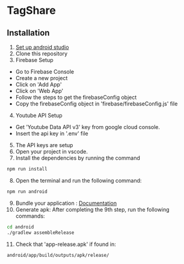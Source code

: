 # TagShare

## Installation

1. [Set up android studio](https://reactnative.dev/docs/environment-setup)
2. Clone this repository
3. Firebase Setup
- Go to Firebase Console
- Create a new project
- Click on 'Add App' 
- Click on 'Web App'
- Follow the steps to get the firebaseConfig object
- Copy the firebaseConfig object in 'firebase/firebaseConfig.js' file
4. Youtube API Setup
- Get 'Youtube Data API v3' key from google cloud console.
- Insert the api key in '.env' file
5. The API keys are setup
6. Open your project in vscode.
7. Install the dependencies by running the command
```bash
npm run install
```
8. Open the terminal and run the following command:
```bash
npm run android
```
9. Bundle your application : [Documentation](https://reactnative.dev/docs/signed-apk-android)
10. Generate apk:
After completing the 9th step, run the following commands:
```bash
cd android
./gradlew assembleRelease
```
11. Check that 'app-release.apk' if found in:
```bash
android/app/build/outputs/apk/release/
```
